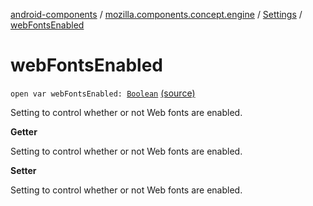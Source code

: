 [android-components](../../index.md) / [mozilla.components.concept.engine](../index.md) / [Settings](index.md) / [webFontsEnabled](./web-fonts-enabled.md)

# webFontsEnabled

`open var webFontsEnabled: `[`Boolean`](https://kotlinlang.org/api/latest/jvm/stdlib/kotlin/-boolean/index.html) [(source)](https://github.com/mozilla-mobile/android-components/blob/master/components/concept/engine/src/main/java/mozilla/components/concept/engine/Settings.kt#L32)

Setting to control whether or not Web fonts are enabled.

**Getter**

Setting to control whether or not Web fonts are enabled.

**Setter**

Setting to control whether or not Web fonts are enabled.

